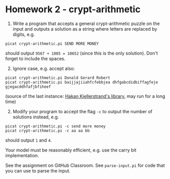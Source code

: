 # Homework 2 - crypt-arithmetic

1. Write a program that accepts a general crypt-arithmetic puzzle on the input and outputs a solution as a string where letters are replaced by digits, e.g.
```
picat crypt-arithmetic.pi SEND MORE MONEY
```
should output `9567 + 1085 = 10652` (since this is the only solution). Don't forget to include the spaces.

2. Ignore case, e.g. accept also:
```
picat crypt-arithmetic.pi Donald Gerard Robert
picat crypt-arithmetic.pi baijjajiiahfcfebbjea dhfgabcdidbiffagfeje gjegacddhfafjbfiheef
```
(source of the last instance: [Hakan Kjellerstrand's library](http://www.hakank.org/), may run for a long time)

2. Modify your program to accept the flag `-c` to output the number of solutions instead, e.g.
```
picat crypt-arithmetic.pi -c send more money
picat crypt-arithmetic.pi -c aa aa bb 
```
should output `1` and `4`.

Your model must be reasonably efficient, e.g. use the carry bit implementation.

See the assignment on GitHub Classroom. See `parse-input.pi` for code that you can use to parse the input.
